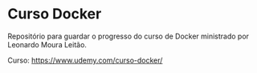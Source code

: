 # Curso Docker

Repositório para guardar o progresso do curso de Docker ministrado por Leonardo Moura Leitão.

Curso: https://www.udemy.com/curso-docker/
